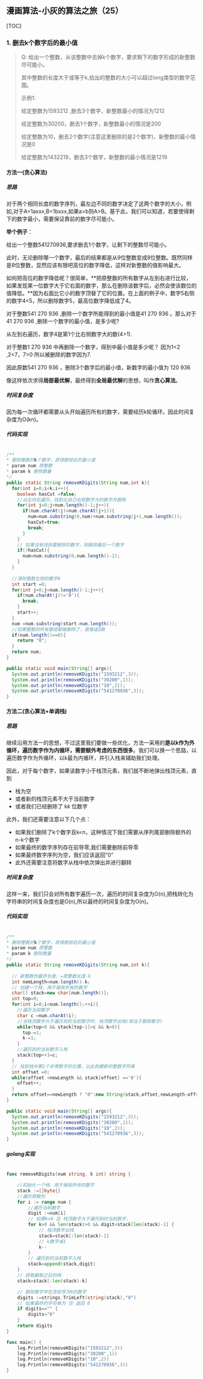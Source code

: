 ## 漫画算法-小灰的算法之旅（25）

[TOC]

### 1. 删去k个数字后的最小值

>Q: 给出一个整数，从该整数中去掉k个数字，要求剩下的数字形成的新整数尽可能小。
>
>其中整数的长度大于或等于k,给出的整数的大小可以超过long类型的数字范围。
>
>示例1:
>
>给定整数为1593212 ,删去3个数字，新整数最小的情况为1212
>
>给定整数为30200，删去1个数字，新整数最小的情况是200
>
>给定整数为10，删去2个数字(注意这里删除的是2个数字)，新整数的最小情况是0
>
>给定整数为1432219，删去3个数字，新整数的最小情况是1219

#### 方法一(贪心算法)

##### 思路

对于两个相同长度的数字序列，最左边不同的数字决定了这两个数字的大小，例如,对于A=1axxx,B=1bxxx,如果a>b则A>B。基于此，我们可以知道，若要使得剩下的数字最小，需要保证靠前的数字尽可能小。

**举个例子**：

给出一个整数541270936,要求删去1个数字，让剩下的整数尽可能小。

此时，无论删除哪一个数字，最后的结果都是从9位整数变成8位整数。既然同样是8位整数，显然应该有限吧高位的数字降低，这样对新整数的值影响最大。



如何把高位的数字降低呢？很简单，**把原整数的所有数字从左到右进行比较，如果发现某一位数字大于它右面的数字，那么在删除该数字后，必然会使该数位的值降低。**因为右面比它小的数字顶替了它的位置。在上面的例子中，数字5右侧的数字4<5，所以删除数字5，最高位数字降低成了4。



对于整数541 270 936 ,删除一个数字所能得到的最小值是41 270 936 。那么对于41 270 936 ,删除一个数字的最小值，是多少呢?

从左到右遍历，数字4是第1个比右侧数字大的数(4>1).



对于整数1 270 936 中再删除一个数字，得到中最小值是多少呢？ 因为1<2 ,2<7，7>0 所以被删除的数字因为7.



因此原数541 270 936 ，删除3个数字后的最小值，新数字的最小值为 120 936



像这样依次求得**局部最优解**，最终得到**全局最优解**的思想，叫作**贪心算法**。

##### 时间复杂度

因为每一次循环都需要从头开始遍历所有的数字，需要经历k轮循环。因此时间复杂度为O(kn)。

##### 代码实现

```java

/**
* 删除整数的k个数字，获得删除后的最小值
* param num 原整数
* param k 删除数量
*/
public static String removeKDigits(String num,int k){
  for(int i=0;i<k;i++){
    boolean hasCut =false;
    //从左向右遍历，找到比自己右侧数字大的数字并删除
    for(int j=0;j<num.length()-1;j++){
      if(num.charAt(j)>num.charAt(j+1)){
        num=num.substring(0,num)+num.substring(j+1,num.length());
        hasCut=true;
        break;
      }
    }
    // 如果没有找到要删除的数字，则删除最后一个数字
    if(!hasCut){
      num=num.substring(0,num.length()-1);
    }
  }
  
  //清除整数左侧的数字0
  int start =0;
  for(int j=0;j<num.length()-1;j++){
    if(num.charAt(j)!='0'){
      break;
    }
    start++;
  }
  num =num.substring(start.num.length());
  //如果整数的所有数组都被删除了，直接返回0
  if(num.length()==0){
    return "0";
  }
  return num;
}

public static void main(String[] args){
  System.out.println(removeKDigits("1593212",3));
  System.out.println(removeKDigits("30200",1));
  System.out.println(removeKDigits("10",2));
  System.out.println(removeKDigits("541270936",3));
}
```

#### 方法二(贪心算法+单调栈)

##### 思路

继续沿用方法一的思想，不过这里我们要做一些优化，方法一采用的**是以k作为外循环，遍历数字作为内循环，需要额外考虑的东西很多**。我们可以换一个思路，以遍历数字作为外循环，以k最为内循环，并引入栈来辅助我们处理。

因此，对于每个数字，如果该数字小于栈顶元素，我们就不断地弹出栈顶元素，直到

- 栈为空
- 或者新的栈顶元素不大于当前数字
- 或者我们已经删除了 k*k* 位数字

此外，我们还需要注意以下几个点：

* 如果我们删除了k个数字且k<n，这种情况下我们需要从序列尾部删除额外的n-k个数字
* 如果最终的数字序列存在前导零,我们需要删除前导零
* 如果最终数字序列为空，我们应该返回"0"
* 此外还需要注意将数字从栈中依次弹出并进行翻转

##### 时间复杂度

这样一来，我们只会对所有数字遍历一次，遍历的时间复杂度为O(n),把栈转化为字符串的时间复杂度也是O(n),所以最终的时间复杂度为O(n)。

##### 代码实现

```java

/**
* 删除整数的k个数字，获得删除后的最小值
* param num 原整数
* param k 删除数量
*/
public static String removeKDigits(String num,int k){
  
  // 新整数的最终长度，=原整数长度-k
  int nemLength=num.length()-k;
  // 创建一个栈，用于接收所有的数字
  char[] stack=new char[num.length()];
  int top=0;
  for(int i=0;i<num.length();++i){
    //遍历当前数字
    char c =num.charAt(i);
    //当栈顶数字大于遍历到的当前数字时，栈顶数字出栈(相当于删除数字)
    while(top>0 && stack[top-1]>c && k>0){
      top-=1;
      k-=1;
    }
    //遍历到的当前数字入栈
    stack[top++]=c;
  }
  // 找到栈中第1个非零数字的位置，以此构建新的整数字符串
  int offset =0;
  while(offset <newLength && stack[offset] =='0'){
    offset++;
  }
  return offset==newLength ? "0":new String(stack,offset,newLength-offset);
}

public static void main(String[] args){
  System.out.println(removeKDigits("1593212",3));
  System.out.println(removeKDigits("30200",1));
  System.out.println(removeKDigits("10",2));
  System.out.println(removeKDigits("541270936",3));
}
```

##### golang实现

```go

func removeKDigits(num string, k int) string {

	//初始化一个栈，用于接收所有的数字
	stack :=[]byte{}
	//遍历原数列
	for i := range num {
		//遍历当前数字
		digit :=num[i]
		// 如果k>0 且 栈顶数字大于遍历到的当前数字，
		for k>0 && len(stack)>0 && digit<stack[len(stack)-1] {
			// 栈顶数字出栈
			stack=stack[:len(stack)-1]
			// k数字减1
			k--
		}
		// 遍历到的当前数字入栈
		stack=append(stack,digit)
	}
	// 获取截取之后的栈
	stack=stack[:len(stack)-k]

	// 删除数字中包含前导为0的数字
	digits :=strings.TrimLeft(string(stack),"0")
	// 如果最终的字符串为 空 返回 0
	if digits=="" {
		digits="0"
	}
	return digits
}

func main() {
	log.Println(removeKDigits("1593212",3))
	log.Println(removeKDigits("30200",1))
	log.Println(removeKDigits("10",2))
	log.Println(removeKDigits("541270936",3))
}

```


